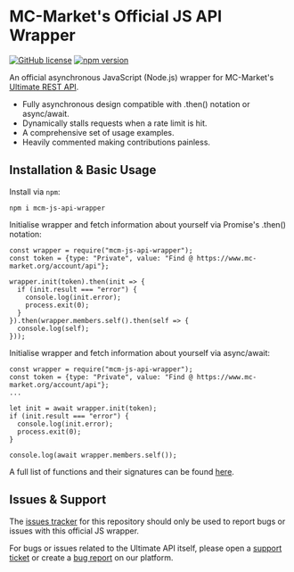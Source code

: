 # MC-Market's Official JS API Wrapper

[![GitHub license](https://img.shields.io/badge/license-MIT-007ec6)](https://github.com/Majored/mcm-js-api-wrapper/blob/main/LICENSE)
[![npm version](https://badge.fury.io/js/mcm-js-api-wrapper.svg)](https://www.npmjs.com/package/mcm-js-api-wrapper)

An official asynchronous JavaScript (Node.js) wrapper for MC-Market's [Ultimate REST API](https://www.mc-market.org/wiki/ultimate-api/).

- Fully asynchronous design compatible with .then() notation or async/await.
- Dynamically stalls requests when a rate limit is hit.
- A comprehensive set of usage examples.
- Heavily commented making contributions painless.

## Installation & Basic Usage

Install via `npm`:

```
npm i mcm-js-api-wrapper
```

Initialise wrapper and fetch information about yourself via Promise's .then() notation:

```JS
const wrapper = require("mcm-js-api-wrapper");
const token = {type: "Private", value: "Find @ https://www.mc-market.org/account/api"};

wrapper.init(token).then(init => {
  if (init.result === "error") {
    console.log(init.error);
    process.exit(0);
  }
}).then(wrapper.members.self().then(self => {
  console.log(self);
}));
```

Initialise wrapper and fetch information about yourself via async/await:

```JS
const wrapper = require("mcm-js-api-wrapper");
const token = {type: "Private", value: "Find @ https://www.mc-market.org/account/api"};
...

let init = await wrapper.init(token);
if (init.result === "error") {
  console.log(init.error);
  process.exit(0);
}

console.log(await wrapper.members.self());
```

A full list of functions and their signatures can be found [here](https://github.com/MC-Market-org/mcm-js-api-wrapper/blob/main/USAGE.md).

## Issues & Support

The [issues tracker](https://github.com/MC-Market-org/mcm-js-api-wrapper/issues) for this repository should only be used to report bugs or issues with this official JS wrapper.

For bugs or issues related to the Ultimate API itself, please open a [support ticket](https://www.mc-market.org/tickets/new) or create a [bug report](https://www.mc-market.org/suggestions/create-thread) on our platform.
